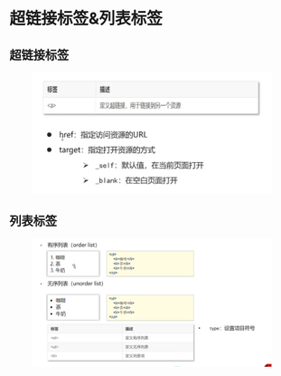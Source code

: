# 超链接标签&列表标签

## 超链接标签

<figure><img src="../.gitbook/assets/image (4).png" alt=""><figcaption></figcaption></figure>

## 列表标签

<figure><img src="../.gitbook/assets/image (2) (1).png" alt=""><figcaption></figcaption></figure>
